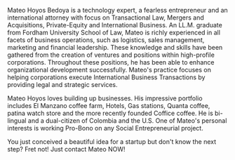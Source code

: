 Mateo Hoyos Bedoya is a technology expert, a fearless entrepreneur and an international attorney with focus on Transactional Law, Mergers and Acquisitions, Private-Equity and International Business. An LL.M. graduate from Fordham University School of Law, Mateo is richly experienced in all facets of business operations, such as logistics, sales management, marketing and financial leadership. These knowledge and skills have been gathered from the creation of ventures and positions within high-profile corporations. Throughout these positions, he has been able to enhance organizational development successfully. Mateo's practice focuses on helping corporations execute International Business Transactions by providing legal and strategic services.

Mateo Hoyos loves building up businesses. His impressive portfolio includes El Manzano coffee farm, Hotels, Gas stations, Quanta coffee, patina watch store and the more recently founded Coffice coffee. He is bi-lingual and a dual-citizen of Colombia and the U.S. One of Mateo's personal interests is working Pro-Bono on any Social Entrepreneurial project.

You just conceived a beautiful idea for a startup but don't know the next step? Fret not! Just contact Mateo NOW!